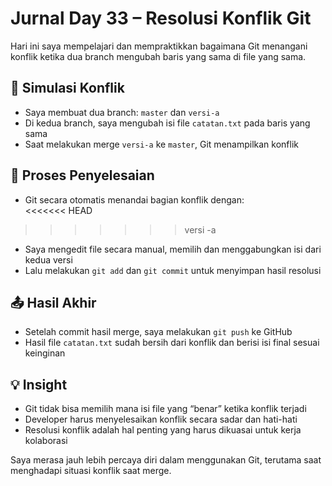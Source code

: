 
# Jurnal Day 33 – Resolusi Konflik Git

Hari ini saya mempelajari dan mempraktikkan bagaimana Git menangani konflik ketika dua branch mengubah baris yang sama di file yang sama.

## 🔧 Simulasi Konflik
- Saya membuat dua branch: `master` dan `versi-a`
- Di kedua branch, saya mengubah isi file `catatan.txt` pada baris yang sama
- Saat melakukan merge `versi-a` ke `master`, Git menampilkan konflik

## 🧠 Proses Penyelesaian
- Git secara otomatis menandai bagian konflik dengan:\
<<<<<<< HEAD
>>>>>>> versi -a
- Saya mengedit file secara manual, memilih dan menggabungkan isi dari kedua versi
- Lalu melakukan `git add` dan `git commit` untuk menyimpan hasil resolusi

## 📤 Hasil Akhir
- Setelah commit hasil merge, saya melakukan `git push` ke GitHub
- Hasil file `catatan.txt` sudah bersih dari konflik dan berisi isi final sesuai keinginan

## 💡 Insight
- Git tidak bisa memilih mana isi file yang “benar” ketika konflik terjadi
- Developer harus menyelesaikan konflik secara sadar dan hati-hati
- Resolusi konflik adalah hal penting yang harus dikuasai untuk kerja kolaborasi

Saya merasa jauh lebih percaya diri dalam menggunakan Git, terutama saat menghadapi situasi konflik saat merge.
